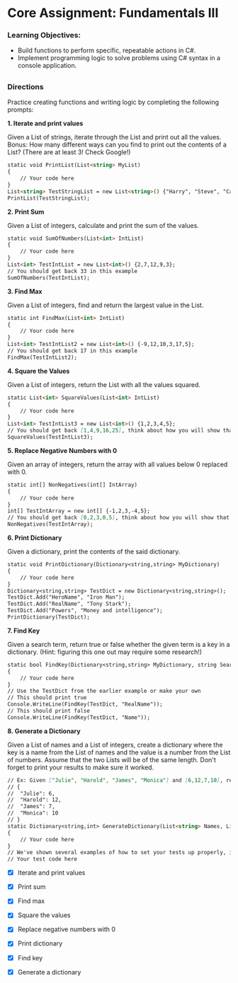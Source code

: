 # Core Assignment: Fundamentals III

### Learning Objectives:

- Build functions to perform specific, repeatable actions in C#.
- Implement programming logic to solve problems using C# syntax in a console application.
##
### Directions
Practice creating functions and writing logic by completing the following prompts:

**1. Iterate and print values**

Given a List of strings, iterate through the List and print out all the values. Bonus: How many different ways can you find to print out the contents of a List? (There are at least 3! Check Google!)
```md
static void PrintList(List<string> MyList)
{
    // Your code here
}
List<string> TestStringList = new List<string>() {"Harry", "Steve", "Carla", "Jeanne"};
PrintList(TestStringList);
````
**2. Print Sum**

Given a List of integers, calculate and print the sum of the values.
```md
static void SumOfNumbers(List<int> IntList)
{
    // Your code here
}
List<int> TestIntList = new List<int>() {2,7,12,9,3};
// You should get back 33 in this example
SumOfNumbers(TestIntList);
````
**3. Find Max**

Given a List of integers, find and return the largest value in the List.
```md
static int FindMax(List<int> IntList)
{
    // Your code here
}
List<int> TestIntList2 = new List<int>() {-9,12,10,3,17,5};
// You should get back 17 in this example
FindMax(TestIntList2);
````
**4. Square the Values**

Given a List of integers, return the List with all the values squared.
```md
static List<int> SquareValues(List<int> IntList)
{
    // Your code here
}
List<int> TestIntList3 = new List<int>() {1,2,3,4,5};
// You should get back [1,4,9,16,25], think about how you will show that this worked
SquareValues(TestIntList3);
````
**5. Replace Negative Numbers with 0**

Given an array of integers, return the array with all values below 0 replaced with 0.
```md
static int[] NonNegatives(int[] IntArray)
{
    // Your code here
}
int[] TestIntArray = new int[] {-1,2,3,-4,5};
// You should get back [0,2,3,0,5], think about how you will show that this worked
NonNegatives(TestIntArray);
````
**6. Print Dictionary**

Given a dictionary, print the contents of the said dictionary.
```md
static void PrintDictionary(Dictionary<string,string> MyDictionary)
{
    // Your code here
}
Dictionary<string,string> TestDict = new Dictionary<string,string>();
TestDict.Add("HeroName", "Iron Man");
TestDict.Add("RealName", "Tony Stark");
TestDict.Add("Powers", "Money and intelligence");
PrintDictionary(TestDict);
````
**7. Find Key**

Given a search term, return true or false whether the given term is a key in a dictionary. (Hint: figuring this one out may require some research!)
```md
static bool FindKey(Dictionary<string,string> MyDictionary, string SearchTerm)
{
    // Your code here
}
// Use the TestDict from the earlier example or make your own
// This should print true
Console.WriteLine(FindKey(TestDict, "RealName"));
// This should print false
Console.WriteLine(FindKey(TestDict, "Name"));
````
**8. Generate a Dictionary**

Given a List of names and a List of integers, create a dictionary where the key is a name from the List of names and the value is a number from the List of numbers. Assume that the two Lists will be of the same length. Don't forget to print your results to make sure it worked.
```md
// Ex: Given ["Julie", "Harold", "James", "Monica"] and [6,12,7,10], return a dictionary
// {
//	"Julie": 6,
//	"Harold": 12,
//	"James": 7,
//	"Monica": 10
// } 
static Dictionary<string,int> GenerateDictionary(List<string> Names, List<int> Numbers)
{
    // Your code here
}
// We've shown several examples of how to set your tests up properly, it's your turn to set it up!
// Your test code here
````
- [x] Iterate and print values

- [x] Print sum

- [x] Find max

- [x] Square the values

- [x] Replace negative numbers with 0

- [x] Print dictionary

- [x] Find key

- [x] Generate a dictionary
